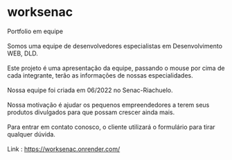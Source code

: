 # worksenac
Portfolio em equipe
<br/><br/>
Somos uma equipe de desenvolvedores especialistas em Desenvolvimento WEB, DLD.
<br/><br/>
Este projeto é uma apresentação da equipe, passando o mouse por cima de cada integrante, terão as informações de nossas especialidades.
<br/><br/>
Nossa equipe foi criada em 06/2022 no Senac-Riachuelo.
<br/><br/>
Nossa motivação é ajudar os pequenos empreendedores a terem seus produtos divulgados para que possam crescer ainda mais.
<br/><br/>
Para entrar em contato conosco, o cliente utilizará o formulário para tirar qualquer dúvida.
<br/><br/>
Link : https://worksenac.onrender.com/
